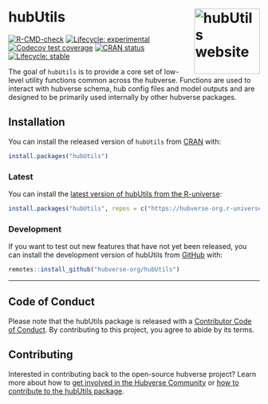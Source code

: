 
<!-- README.md is generated from README.Rmd. Please edit that file -->

# hubUtils <a href="https://hubverse-org.github.io/hubUtils/"><img src="man/figures/logo.png" align="right" height="131" alt="hubUtils website" /></a>

<!-- badges: start -->

[![R-CMD-check](https://github.com/hubverse-org/hubUtils/actions/workflows/R-CMD-check.yaml/badge.svg)](https://github.com/hubverse-org/hubUtils/actions/workflows/R-CMD-check.yaml)
[![Lifecycle:
experimental](https://img.shields.io/badge/lifecycle-experimental-orange.svg)](https://lifecycle.r-lib.org/articles/stages.html#experimental)
[![Codecov test
coverage](https://codecov.io/gh/hubverse-org/hubUtils/branch/main/graph/badge.svg)](https://app.codecov.io/gh/hubverse-org/hubUtils?branch=main)
[![CRAN
status](https://www.r-pkg.org/badges/version/hubUtils)](https://CRAN.R-project.org/package=hubUtils)
[![Lifecycle:
stable](https://img.shields.io/badge/lifecycle-stable-brightgreen.svg)](https://lifecycle.r-lib.org/articles/stages.html#stable)
<!-- badges: end -->

The goal of `hubUtils` is to provide a core set of low-level utility
functions common across the hubverse. Functions are used to interact
with hubverse schema, hub config files and model outputs and are
designed to be primarily used internally by other hubverse packages.

## Installation

You can install the released version of `hubUtils` from
[CRAN](https://CRAN.R-project.org) with:

``` r
install.packages("hubUtils")
```

### Latest

You can install the [latest version of hubUtils from the
R-universe](https://hubverse-org.r-universe.dev/hubUtils):

``` r
install.packages("hubUtils", repos = c("https://hubverse-org.r-universe.dev", "https://cloud.r-project.org"))
```

### Development

If you want to test out new features that have not yet been released,
you can install the development version of hubUtils from
[GitHub](https://github.com/) with:

``` r
remotes::install_github("hubverse-org/hubUtils")
```

------------------------------------------------------------------------

## Code of Conduct

Please note that the hubUtils package is released with a [Contributor
Code of
Conduct](https://hubverse-org.github.io/hubUtils/CODE_OF_CONDUCT.html).
By contributing to this project, you agree to abide by its terms.

## Contributing

Interested in contributing back to the open-source hubverse project?
Learn more about how to [get involved in the Hubverse
Community](https://hubverse.io/en/latest/overview/contribute.html) or
[how to contribute to the hubUtils
package](https://hubverse-org.github.io/hubUtils/CONTRIBUTING.html).
